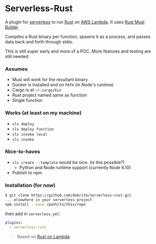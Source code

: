 # Serverless-Rust

A plugin for [serverless](https://serverless.com/) to run [Rust](https://www.rust-lang.org/) on [AWS Lambda](https://aws.amazon.com/lambda/). It uses [Rust Musl Bulder](https://github.com/emk/rust-musl-builder).

Compiles a Rust binary per function, spawns it as a process, and passes data back and forth through stdio.

This is still super early and more of a POC. More features and testing are still needed.

### Assumes

* Musl will work for the resultant binary
* Docker is installed and on `PATH` (in Node's runtime)
* Cargo is at `~/.cargo/bin`
* Rust project named same as function
* Single function

### Works (at least on my machine)

* `sls deploy`
* `sls deploy function`
* `sls invoke local`
* `sls invoke`

### Nice-to-haves

* `sls create --template` would be nice. (is this possible?)
  * Python and Node runtime support (currently Node 6.10)
* Publish to npm

### Installation (for now)

```bash
$ git clone https://github.com/dobrite/serverless-rust.git
... elsewhere in your serverless project
npm install --save /path/to/this/repo
```

then add in `serverless.yml`:

```yaml
plugins:
  - serverless-rust
```

> Based on [Rust on Lambda](http://julienblanchard.com/2015/rust-on-aws-lambda/)
